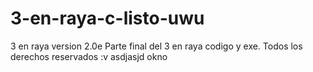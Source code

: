 # 3-en-raya-c-listo-uwu
3 en raya version 2.0e
Parte final del 3 en raya codigo y exe.
Todos los derechos reservados :v asdjasjd okno 
